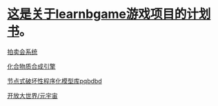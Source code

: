 # [这是关于learnbgame游戏项目的计划书](https://github.com/BlenderCN/Learnbgame/tree/master/HoudiniEngineForUnreal)。

[拍卖会系统]()

[化合物质合成引擎]()

[节点式破坏性程序化模型库pqbdbd]()

[开放大世界/元宇宙]()
